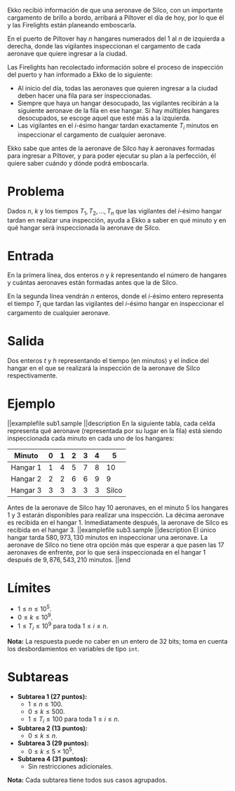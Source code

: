 Ekko recibió información de que una aeronave de Silco, con un importante cargamento de brillo a bordo, arribará a Piltover el día de hoy, por lo que él y las Firelights están planeando emboscarla.

En el puerto de Piltover hay $n$ hangares numerados del $1$ al $n$ de izquierda a derecha, donde las vigilantes inspeccionan el cargamento de cada aeronave que quiere ingresar a la ciudad.

Las Firelights han recolectado información sobre el proceso de inspección del puerto y han informado a Ekko de lo siguiente:

- Al inicio del día, todas las aeronaves que quieren ingresar a la ciudad deben hacer una fila para ser inspeccionadas.
- Siempre que haya un hangar desocupado, las vigilantes recibirán a la siguiente aeronave de la fila en ese hangar. Si hay múltiples hangares desocupados, se escoge aquel que esté más a la izquierda.
- Las vigilantes en el $i$-ésimo hangar tardan exactamente $T_i$ minutos en inspeccionar el cargamento de cualquier aeronave.

Ekko sabe que antes de la aeronave de Silco hay $k$ aeronaves formadas para ingresar a Piltover, y para poder ejecutar su plan a la perfección, él quiere saber cuándo y dónde podrá emboscarla.

# Problema

Dados $n$, $k$ y los tiempos $T_1, T_2, ..., T_n$ que las vigilantes del $i$-ésimo hangar tardan en realizar una inspección, ayuda a Ekko a saber en qué minuto y en qué hangar será inspeccionada la aeronave de Silco.

# Entrada

En la primera línea, dos enteros $n$ y $k$ representando el número de hangares y cuántas aeronaves están formadas antes que la de Silco.

En la segunda línea vendrán $n$ enteros, donde el $i$-ésimo entero representa el tiempo $T_i$ que tardan las vigilantes del $i$-ésimo hangar en inspeccionar el cargamento de cualquier aeronave.

# Salida

Dos enteros $t$ y $h$ representando el tiempo (en minutos) y el índice del hangar en el que se realizará la inspección de la aeronave de Silco respectivamente.

# Ejemplo

||examplefile
sub1.sample
||description
En la siguiente tabla, cada celda representa qué aeronave (representada por su lugar en la fila) está siendo inspeccionada cada minuto en cada uno de los hangares:

| Minuto   | 0   | 1   | 2   | 3   | 4   | 5     |
| -------- | --- | --- | --- | --- | --- | ----- |
| Hangar 1 | 1   | 4   | 5   | 7   | 8   | 10    |
| Hangar 2 | 2   | 2   | 6   | 6   | 9   | 9     |
| Hangar 3 | 3   | 3   | 3   | 3   | 3   | Silco |

Antes de la aeronave de Silco hay $10$ aeronaves, en el minuto $5$ los hangares $1$ y $3$ estarán disponibles para realizar una inspección. La décima aeronave es recibida en el hangar $1$. Inmediatamente después, la aeronave de Silco es recibida en el hangar $3$.
||examplefile
sub3.sample
||description
El único hangar tarda $580,973,130$ minutos en inspeccionar una aeronave. La aeronave de Silco no tiene otra opción más que esperar a que pasen las $17$ aeronaves de enfrente, por lo que será inspeccionada en el hangar $1$ después de $9,876,543,210$ minutos.
||end

# Límites

- $1 \leq n \leq 10^5$.
- $0 \leq k \leq 10^9$.
- $1 \leq T_i \leq 10^9$ para toda $1 \leq i \leq n$.

**Nota:** La respuesta puede no caber en un entero de $32$ bits; toma en cuenta los desbordamientos en variables de tipo `int`.

# Subtareas

- **Subtarea 1 (27 puntos):**
  - $1 \leq n \leq 100$.
  - $0 \leq k \leq 500$.
  - $1 \leq T_i \leq 100$ para toda $1 \leq i \leq n$.
- **Subtarea 2 (13 puntos):**
  - $0 \leq k \leq n$.
- **Subtarea 3 (29 puntos):**
  - $0 \leq k \leq 5 \times 10^5$.
- **Subtarea 4 (31 puntos):**
  - Sin restricciones adicionales.

**Nota:** Cada subtarea tiene todos sus casos agrupados.

[1]: data:image/png;base64,iVBORw0KGgoAAAANSUhEUgAAAAEAAAABAQMAAAAl21bKAAAAA1BMVEUAAACnej3aAAAAAXRSTlMAQObYZgAAAApJREFUCNdjYAAAAAIAAeIhvDMAAAAASUVORK5CYII=
